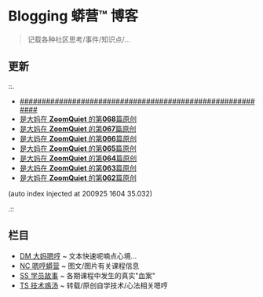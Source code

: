 # Blogging 蟒营™ 博客
> 记载各种社区思考/事件/知识点/...

## 更新

::.

- [##########################################################](TS/200926-zoomquiet-How2NEVER-use-lambdas.md)
- [是大妈在 **ZoomQuiet** 的第**068**篇原创](DM/200919-ZoomQuiet-w2w-braving.md)
- [是大妈在 **ZoomQuiet** 的第**067**篇原创](NC/200918-ZoomQuiet-3not-learn.md)
- [是大妈在 **ZoomQuiet** 的第**066**篇原创](NC/200917-ZoomQuiet-3not-ask.md)
- [是大妈在 **ZoomQuiet** 的第**065**篇原创](NC/200915-ZoomQuiet-3not-see.md)
- [是大妈在 **ZoomQuiet** 的第**064**篇原创](NC/200908-ZoomQuiet-fake-learnning.md)
- [是大妈在 **ZoomQuiet** 的第**063**篇原创](DM/200905-ZoomQuiet-check-check.md)
- [是大妈在 **ZoomQuiet** 的第**062**篇原创](DM/200905-ZoomQuiet-review-review.md)

(auto index injected at 200925 1604 35.032) 

.::



## 栏目

- [DM 大妈嗯哼](DM/) ~ 文本快速呢喃点心境...
- [NC 嗯哼蟒营](NC/) ~ 图文/图片有关课程信息
- [SS 学员故事](SS/) ~ 各期课程中发生的真实"血案"
- [TS 技术鳮汤](TS/) ~ 转载/原创自学技术/心法相关嗯哼
